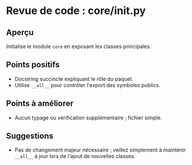 # Revue de code : core/__init__.py

## Aperçu
Initialise le module `core` en exposant les classes principales.

## Points positifs
- Docstring succincte expliquant le rôle du paquet.
- Utilise `__all__` pour contrôler l'export des symboles publics.

## Points à améliorer
- Aucun typage ou vérification supplémentaire ; fichier simple.

## Suggestions
- Pas de changement majeur nécessaire ; veillez simplement à maintenir `__all__` à jour lors de l'ajout de nouvelles classes.
